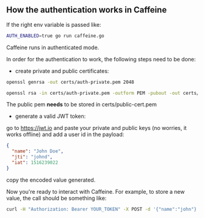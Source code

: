 ## How the authentication works in Caffeine


If the right env variable is passed like:

```sh
AUTH_ENABLED=true go run caffeine.go
```

Caffeine runs in authenticated mode.

In order for the authentication to work, the following steps need to be done:

* create private and public certificates:

```sh
openssl genrsa -out certs/auth-private.pem 2048

openssl rsa -in certs/auth-private.pem -outform PEM -pubout -out certs/public-cert.pem
```

The public pem **needs** to be stored in certs/public-cert.pem

* generate a valid JWT token:

go to https://jwt.io and paste your private and public keys (no worries, it works offline) and add a user id in the payload:

```json
{
  "name": "John Doe",
  "jti": "johnd",
  "iat": 1516239022
}
```

copy the encoded value generated.

Now you're ready to interact with Caffeine. For example, to store a new value, the call should be something like:


```sh
curl -H "Authorization: Bearer YOUR_TOKEN" -X POST -d '{"name":"john"}' http://localhost:8000/ns/test/1
```


